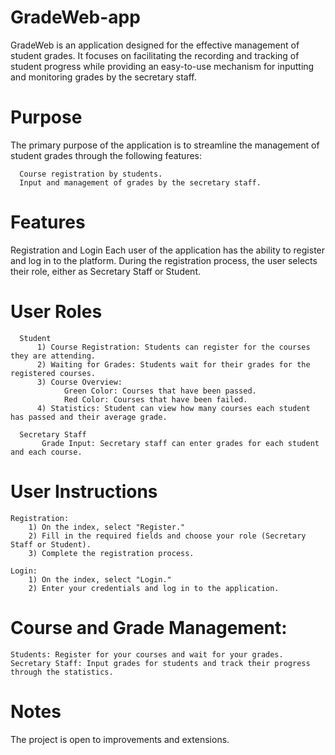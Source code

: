 # GradeWeb-app

GradeWeb is an application designed for the effective management of student grades. It focuses on facilitating the recording and tracking of student progress while providing an easy-to-use mechanism for inputting and monitoring grades by the secretary staff.


# Purpose
The primary purpose of the application is to streamline the management of student grades through the following features:

      Course registration by students.
      Input and management of grades by the secretary staff.


# Features
  Registration and Login
      Each user of the application has the ability to register and log in to the platform. During the registration process, the user selects their role, either as Secretary Staff or Student.


  # User Roles 
      Student
          1) Course Registration: Students can register for the courses they are attending.
          2) Waiting for Grades: Students wait for their grades for the registered courses.
          3) Course Overview:
                Green Color: Courses that have been passed.
                Red Color: Courses that have been failed.
          4) Statistics: Student can view how many courses each student has passed and their average grade.
      
      Secretary Staff
           Grade Input: Secretary staff can enter grades for each student and each course.


# User Instructions
    Registration:
        1) On the index, select "Register."
        2) Fill in the required fields and choose your role (Secretary Staff or Student).
        3) Complete the registration process.
    
    Login:
        1) On the index, select "Login."
        2) Enter your credentials and log in to the application.

# Course and Grade Management:
    Students: Register for your courses and wait for your grades.
    Secretary Staff: Input grades for students and track their progress through the statistics.

# Notes
The project  is open to improvements and extensions.
